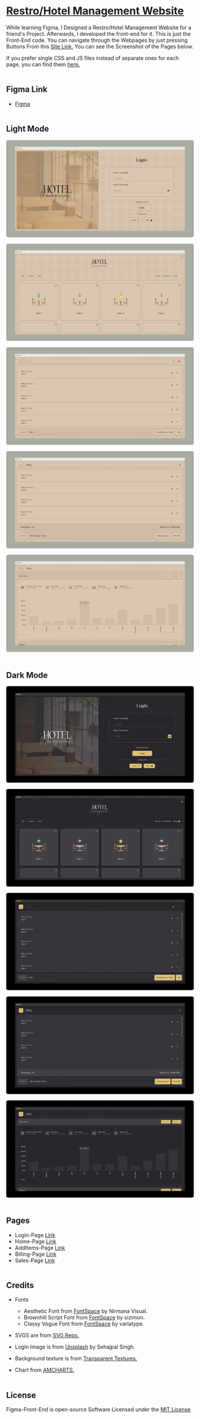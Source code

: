 # [Restro/Hotel Management Website](https://praashoo7.github.io/Figma-Front-End/)

While learning Figma, I Designed a Restro/Hotel Management Website for a friend's Project. Afterwards, I developed the front-end for it. This is just the Front-End code. You can navigate through the Webpages by just pressing Buttons From this [Site Link.](https://praashoo7.github.io/Figma-Front-End/) You can see the Screenshot of the Pages below.<br>

If you prefer single CSS and JS files instead of separate ones for each page, you can find them [here.](https://github.com/Praashoo7/Figma-Front-End/tree/main/SINGLE-CSS-JS)<br><br>


## Figma Link

- [Figma](https://www.figma.com/file/QuajVMh3wftRJoL2ydSVhd/Untitled?type=design&node-id=0%3A1&mode=design&t=aDzQbuhSTRbYdBDx-1)<br><br>


## Light Mode
![Readme Image](ReadMe-Images/Light_Mode/Login_Light.png)

![Readme Image](ReadMe-Images/Light_Mode/HomePage_Light.png)

![Readme Image](ReadMe-Images/Light_Mode/AddItemsPage_Light.png)

![Readme Image](ReadMe-Images/Light_Mode/Billing_Light.png)

![Readme Image](ReadMe-Images/Light_Mode/Sales_Light.png)<br><br>


## Dark Mode
![Readme Image](ReadMe-Images/Dark_Mode/Login_Dark.png)

![Readme Image](ReadMe-Images/Dark_Mode/HomePage_Dark.png)

![Readme Image](ReadMe-Images/Dark_Mode/AddItemsPage_Dark.png)

![Readme Image](ReadMe-Images/Dark_Mode/Billing_Dark.png)

![Readme Image](ReadMe-Images/Dark_Mode/Sales_Dark.png)<br><br>


## Pages
- Login-Page [Link](https://praashoo7.github.io/Figma-Front-End/index.html)<br>
- Home-Page [Link](https://praashoo7.github.io/Figma-Front-End/HomePage.html)<br>
- AddItems-Page [Link](https://praashoo7.github.io/Figma-Front-End/AddItemsPage.html)<br>
- Billing-Page [Link](https://praashoo7.github.io/Figma-Front-End/Billing.html)<br>
- Sales-Page [Link](https://praashoo7.github.io/Figma-Front-End/Sales.html)<br><br>


## Credits

- Fonts
  - Aesthetic Font from [FontSpace](https://www.fontspace.com/aesthetic-font-f76813) by Nirmana Visual.
  - Brownhill Script Font from [FontSpace](https://www.fontspace.com/brownhill-script-font-f46547) by sizimon.
  - Classy Vogue Font from [FontSpace](https://www.fontspace.com/classy-vogue-font-f76295) by variatype.

- SVGS are from [SVG Repo.](https://www.svgrepo.com/)
- Login Image is from [Unsplash](https://unsplash.com/) by Sehajpal Singh.
- Background texture is from [Transparent Textures.](https://www.transparenttextures.com/)<br>
- Chart from [AMCHARTS.](https://www.amcharts.com/)<br><br>


## License

Figma-Front-End is open-source Software Licensed under the [MIT License](https://github.com/Praashoo7/Figma-Front-End/blob/main/LICENSE)
